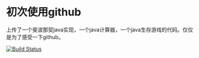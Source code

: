 # 初次使用github

上传了一个斐波那契java实现，一个java计算器，一个java生存游戏的代码。仅仅是为了感受一下github。

[![Build Status](https://travis-ci.org/F21HGG/fh_se1.svg?branch=master)](https://travis-ci.org/F21HGG/fh_se1)

